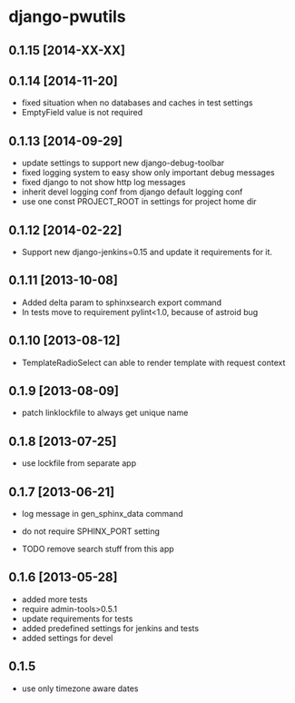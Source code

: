 django-pwutils
===================

0.1.15 [2014-XX-XX]
--------------------


0.1.14 [2014-11-20]
--------------------

* fixed situation when no databases and caches in test settings
* EmptyField value is not required

0.1.13 [2014-09-29]
--------------------

* update settings to support new django-debug-toolbar
* fixed logging system to easy show only important debug messages
* fixed django to not show http log messages
* inherit devel logging conf from django default logging conf
* use one const PROJECT_ROOT in settings for project home dir

0.1.12 [2014-02-22]
--------------------

* Support new django-jenkins=0.15 and update it requirements for it.

0.1.11 [2013-10-08]
--------------------

* Added delta param to sphinxsearch export command
* In tests move to requirement pylint<1.0, because of astroid bug

0.1.10 [2013-08-12]
--------------------

* TemplateRadioSelect can able to render
  template with request context

0.1.9 [2013-08-09]
--------------------

* patch linklockfile to always get unique name

0.1.8 [2013-07-25]
--------------------

* use lockfile from separate app

0.1.7 [2013-06-21]
--------------------

* log message in gen_sphinx_data command
* do not require SPHINX_PORT setting

* TODO remove search stuff from this app

0.1.6 [2013-05-28]
-------------------------

* added more tests
* require admin-tools>0.5.1
* update requirements for tests
* added predefined settings for jenkins and tests
* added settings for devel

0.1.5
------

* use only timezone aware dates

